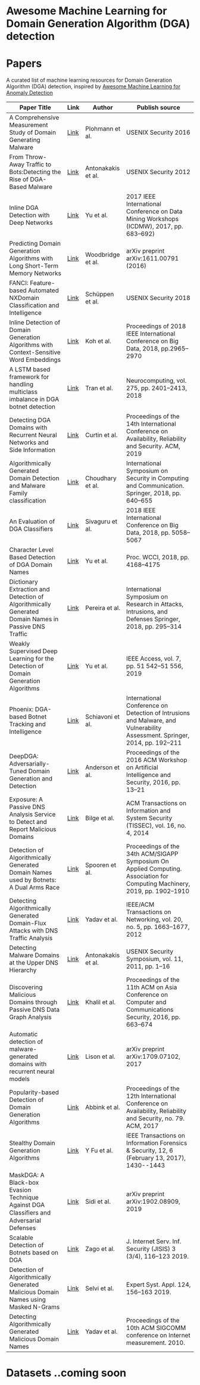 # Awesome Machine Learning for Domain Generation Algorithm (DGA) detection

# Papers
A curated list of machine learning resources for Domain Generation Algorithm (DGA) detection, inspired by [Awesome Machine Learning for Anomaly Detection](https://github.com/henghsu1993/Awesome-ML-for-Anomaly-Detection/)


| Paper Title| Link | Author | Publish source |
| -------------------| -----|--------|-------|
| A Comprehensive Measurement Study of Domain Generating Malware | [Link](https://www.usenix.org/system/files/conference/usenixsecurity16/sec16_paper_plohmann.pdf) | Plohmann et al. | USENIX Security 2016|
| From Throw-Away Traffic to Bots:Detecting the Rise of DGA-Based Malware | [Link](https://www.usenix.org/system/files/conference/usenixsecurity12/sec12-final127.pdf) | Antonakakis et al. | USENIX Security 2012|
| Inline DGA Detection with Deep Networks | [Link](http://faculty.washington.edu/mdecock/papers/byu2017a.pdf) | Yu et al. | 2017 IEEE International Conference on Data Mining Workshops (ICDMW), 2017, pp. 683–692)|
| Predicting Domain Generation Algorithms with Long Short-Term Memory Networks | [Link](https://www.covert.io/research-papers/deep-learning-security/Predicting%20Domain%20Generation%20Algorithms%20with%20Long%20Short-Term%20Memory%20Networks.pdf) | Woodbridge et al. | arXiv preprint arXiv:1611.00791 (2016)|
| FANCI: Feature-based Automated NXDomain Classification and Intelligence| [Link](https://www.usenix.org/system/files/conference/usenixsecurity18/sec18-schuppen.pdf) | Schüppen et al. | USENIX Security 2018|
| Inline Detection of Domain Generation Algorithms with Context-Sensitive Word Embeddings| [Link](https://arxiv.org/pdf/1811.08705.pdf) | Koh et al. | Proceedings of 2018 IEEE International Conference on Big Data, 2018, pp.2965–2970|
| A LSTM based framework for handling multiclass imbalance in DGA botnet detection| [Link](https://www.researchgate.net/publication/321165269_A_LSTM_based_Framework_for_Handling_Multiclass_Imbalance_in_DGA_Botnet_Detection) | Tran et al. | Neurocomputing, vol. 275, pp. 2401–2413, 2018|
| Detecting DGA Domains with Recurrent Neural Networks and Side Information| [Link](https://arxiv.org/pdf/1810.02023.pdf) | Curtin et al. | Proceedings of the 14th International Conference on Availability, Reliability and Security. ACM, 2019|
| Algorithmically Generated Domain Detection and Malware Family classification| [Link](http://faculty.washington.edu/mdecock/papers/cchoudhary2018a.pdf) | Choudhary et al. | International Symposium on Security in Computing and Communication. Springer, 2018, pp. 640–655|
| An Evaluation of DGA Classifiers| [Link](http://faculty.washington.edu/mdecock/papers/rsivaguru2018a.pdf) | Sivaguru et al. | 2018 IEEE International Conference on Big Data, 2018, pp. 5058–5067|
| Character Level Based Detection of DGA Domain Names| [Link](https://faculty.washington.edu/mdecock/papers/byu2018a.pdf) | Yu et al. | Proc. WCCI, 2018, pp. 4168–4175|
| Dictionary Extraction and Detection of Algorithmically Generated Domain Names in Passive DNS Traffic| [Link](http://faculty.washington.edu/mdecock/papers/mpereira2018a.pdf) | Pereira et al. | International Symposium on Research in Attacks, Intrusions, and Defenses Springer, 2018, pp. 295–314|
| Weakly Supervised Deep Learning for the Detection of Domain Generation Algorithms| [Link](https://ieeexplore.ieee.org/stamp/stamp.jsp?arnumber=8691763) | Yu et al. | IEEE Access, vol. 7, pp. 51 542–51 556, 2019|
| Phoenix: DGA-based Botnet Tracking and Intelligence| [Link](http://www.syssec-project.eu/m/page-media/3/schiavoni-dimva14-phoenix.pdf) | Schiavoni et al. | International Conference on Detection of Intrusions and Malware, and Vulnerability Assessment. Springer, 2014, pp. 192–211|
| DeepDGA: Adversarially-Tuned Domain Generation and Detection| [Link](https://arxiv.org/pdf/1610.01969.pdf) | Anderson et al. | Proceedings of the 2016 ACM Workshop on Artificial Intelligence and Security, 2016, pp. 13–21|
| Exposure: A Passive DNS Analysis Service to Detect and Report Malicious Domains| [Link](https://sites.cs.ucsb.edu/~chris/research/doc/ndss11_exposure.pdf) | Bilge et al. | ACM Transactions on Information and System Security (TISSEC), vol. 16, no. 4, 2014|
| Detection of Algorithmically Generated Domain Names used by Botnets: A Dual Arms Race| [Link](https://www.researchgate.net/publication/332817700_Detection_of_algorithmically_generated_domain_names_used_by_botnets_a_dual_arms_race) | Spooren et al. |  Proceedings of the 34th ACM/SIGAPP Symposium On Applied Computing. Association for Computing Machinery, 2019, pp. 1902–1910|
| Detecting Algorithmically Generated Domain-Flux Attacks with DNS Traffic Analysis| [Link](https://www.researchgate.net/publication/220269670_Detecting_Algorithmically_Generated_Malicious_Domain_Names) | Yadav et al. | IEEE/ACM Transactions on Networking, vol. 20, no. 5, pp. 1663–1677, 2012|
| Detecting Malware Domains at the Upper DNS Hierarchy| [Link](https://www.usenix.org/legacy/event/sec11/tech/full_papers/Antonakakis.pdf) |  Antonakakis et al. | USENIX Security Symposium, vol. 11, 2011, pp. 1–16|
| Discovering Malicious Domains through Passive DNS Data Graph Analysis| [Link](https://dl.acm.org/doi/pdf/10.1145/2897845.2897877) |  Khalil et al. | Proceedings of the 11th ACM on Asia Conference on Computer and Communications Security, 2016, pp. 663–674|
| Automatic detection of malware-generated domains with recurrent neural models| [Link](https://arxiv.org/pdf/1709.07102.pdf) |  Lison et al. | arXiv preprint arXiv:1709.07102, 2017|
| Popularity-based Detection of Domain Generation Algorithms | [Link](https://www.cyber-threat-intelligence.com/publications/WMR2017-DGA.pdf) | Abbink et al. |Proceedings of the 12th International Conference on Availability, Reliability and Security, no. 79. ACM, 2017|
| Stealthy Domain Generation Algorithms | [Link](https://ieeexplore.ieee.org/abstract/document/7852496) |Y Fu et al. | IEEE Transactions on Information Forensics & Security, 12, 6 (February 13, 2017), 1430--1443|
| MaskDGA: A Black-box Evasion Technique Against DGA Classiﬁers and Adversarial Defenses | [Link](https://arxiv.org/pdf/1902.08909.pdf) |Sidi et al.  | arXiv preprint arXiv:1902.08909, 2019|
| Scalable Detection of Botnets based on DGA | [Link](https://www.researchgate.net/profile/Mattia_Zago/publication/330490815_Scalable_detection_of_botnets_based_on_DGA_Efficient_feature_discovery_process_in_machine_learning_techniques/links/5c487a0e92851c22a38ad007/Scalable-detection-of-botnets-based-on-DGA-Efficient-feature-discovery-process-in-machine-learning-techniques.pdf) |Zago et al.  | J. Internet Serv. Inf. Security (JISIS) 3 (3/4), 116–123 2019.|
| Detection of Algorithmically Generated Malicious Domain Names using Masked N-Grams | [Link](http://webdiis.unizar.es/~ricardo/files/papers/SRS-ESWA-19.pdf) | Selvi et al.  | Expert Syst. Appl. 124, 156–163 2019.|
| Detecting Algorithmically Generated Malicious Domain Names | [Link](http://conferences.sigcomm.org/imc/2010/papers/p48.pdf) | Yadav et al.  | Proceedings of the 10th ACM SIGCOMM conference on Internet measurement. 2010.|



# Datasets ..coming soon
